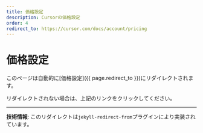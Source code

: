 ```yaml
---
title: 価格設定
description: Cursorの価格設定
order: 4
redirect_to: https://cursor.com/docs/account/pricing
---
```


<!-- このページはJekyllのリダイレクトプラグインにより自動的にリダイレクトされます -->

# 価格設定

このページは自動的に[価格設定]({{ page.redirect_to }})にリダイレクトされます。

リダイレクトされない場合は、上記のリンクをクリックしてください。

---

**技術情報**: このリダイレクトは`jekyll-redirect-from`プラグインにより実装されています。

